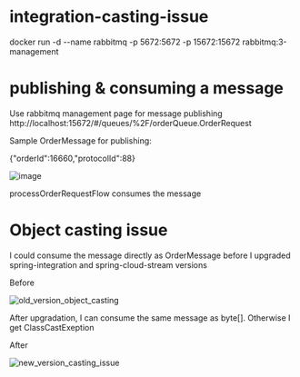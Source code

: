 # integration-casting-issue

docker run -d --name rabbitmq -p 5672:5672 -p 15672:15672 rabbitmq:3-management

# publishing & consuming a message 

Use rabbitmq management page for message publishing
http://localhost:15672/#/queues/%2F/orderQueue.OrderRequest

Sample OrderMessage for publishing:

{"orderId":16660,"protocolId":88}

![image](https://github.com/user-attachments/assets/df4dea0e-68ef-49a8-935b-81627ef229d6)


processOrderRequestFlow consumes the message

# Object casting issue
I could consume the message directly as OrderMessage before I upgraded spring-integration and spring-cloud-stream versions

Before 

![old_version_object_casting](https://github.com/user-attachments/assets/fa986b49-0e2f-4b69-aed1-13464a62014e)

After upgradation, I can consume the same message as byte[]. Otherwise I get ClassCastExeption

After

![new_version_casting_issue](https://github.com/user-attachments/assets/c31f2939-dce1-4b98-a57c-53b220b22546)


